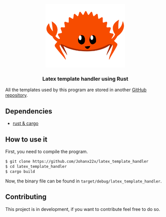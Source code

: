 <!-- # Latex Template Handler using Rust -->
<!-- PROJECT LOGO -->
<br />
<div align="center">
  <a href="https://github.com/Johanx22x/latex_template_handler">
    <img src="images/rust-logo.png" alt="Logo" width="250" height=200">
  </a>

  <h3 align="center">Latex template handler using Rust</h3>
</div>

All the templates used by this program are stored in another [GitHub repository](https://github.com/Johanx22x/latex-templates/).

## Dependencies

- [rust & cargo](https://doc.rust-lang.org/cargo/getting-started/installation.html)

## How to use it

First, you need to compile the program.

```
$ git clone https://github.com/Johanx22x/latex_template_handler
$ cd latex_template_handler
$ cargo build 
```

Now, the binary file can be found in `target/debug/latex_template_handler`.

## Contributing

This project is in development, if you want to contribute feel free to do so.

